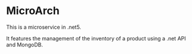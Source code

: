 # MicroArch

This is a microservice in .net5.

It features the management of the inventory of a product using a .net API and MongoDB.

